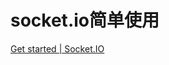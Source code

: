 # socket.io简单使用

[Get started | Socket.IO](https://socket.io/zh-CN/get-started/chat#getting-this-example)